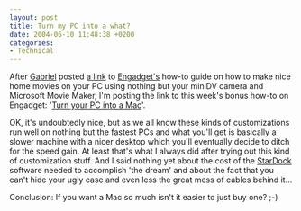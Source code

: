 ```yaml
---
layout: post
title: Turn my PC into a what?
date: 2004-06-10 11:48:38 +0200
categories:
- Technical
---
```

After <a href="http://www.timbru.com/">Gabriel</a> posted <a href="http://www.engadget.com/entry/1139359724757783/" title="Make digital movies the easy way">a link</a> to <a href="http://www.engadget.com">Engadget's</a> how-to guide on how to make nice home movies on your PC using nothing but your miniDV camera and Microsoft Movie Maker, I'm posting the link to this week's bonus how-to on Engadget: '<a href="http://www.engadget.com/entry/8828351836181248/">Turn your PC into a Mac</a>'.

OK, it's undoubtedly nice, but as we all know these kinds of customizations run well on nothing but the fastest PCs and what you'll get is basically a slower machine with a nicer desktop which you'll eventually decide to ditch for the speed gain. At least that's what I always did after trying out this kind of customization stuff. And I said nothing yet about the cost of the <a href="http://www.stardock.com">StarDock</a> software needed to accomplish 'the dream' and about the fact that you can't hide your ugly case and even less the great mess of cables behind it...

Conclusion: If you want a Mac so much isn't it easier to just buy one? ;-)
